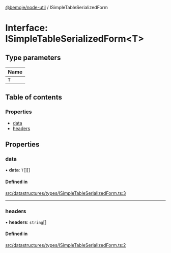 [@bemoje/node-util](/docs/index.md) / ISimpleTableSerializedForm

# Interface: ISimpleTableSerializedForm<T\>

## Type parameters

| Name |
| :------ |
| `T` |

## Table of contents

### Properties

- [data](/docs/interfaces/ISimpleTableSerializedForm.md#data)
- [headers](/docs/interfaces/ISimpleTableSerializedForm.md#headers)

## Properties

### data

• **data**: `T`[][]

#### Defined in

[src/datastructures/types/ISimpleTableSerializedForm.ts:3](https://github.com/bemoje/bemoje-node-util/blob/ca2fc78/src/datastructures/types/ISimpleTableSerializedForm.ts#L3)

___

### headers

• **headers**: `string`[]

#### Defined in

[src/datastructures/types/ISimpleTableSerializedForm.ts:2](https://github.com/bemoje/bemoje-node-util/blob/ca2fc78/src/datastructures/types/ISimpleTableSerializedForm.ts#L2)
